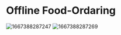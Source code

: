 # Offline Food-Ordaring

![1667388287247](https://user-images.githubusercontent.com/90522515/199478286-5258a77c-5667-45a5-83b2-4fe8c93fd105.jpg)
![1667388287269](https://user-images.githubusercontent.com/90522515/199478297-be730003-4590-4ef7-ab8b-ce8bb600d7f3.jpg)
